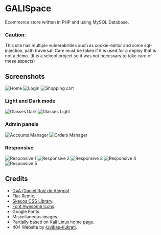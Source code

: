 # GALISpace
Ecommerce store written in PHP and using MySQL Database.

### Caution:
This site has multiple vulnerabilities such as cookie-editor and some sql-injection, path traversal. Care must be taken if it is used for a deploy that is not a demo. (It is a school project so it was not necessary to take care of these aspects)

## Screenshots
![Home](images/screenshots/home.png)
![Login](images/screenshots/login.png)
![Shopping cart](images/screenshots/shopping-cart.png)
### Light and Dark mode
![Glasses Dark](images/screenshots/glasses-dark.png)
![Glasses Light](images/screenshots/glasses-light.png)
### Admin panels
![Accounts Manager](images/screenshots/admin-accounts-manager.png)
![Orders Manager](images/screenshots/admin-orders-manager.png)
### Responsive
![Responsive 1](images/screenshots/responsive1.jpeg)
![Responsive 2](images/screenshots/responsive2.jpeg)
![Responsive 3](images/screenshots/responsive3.jpeg)
![Responsive 4](images/screenshots/responsive6.jpeg)
![Responsive 5](images/screenshots/responsive5.jpeg)

## Credits
- [DяA (Daniel Ruiz de Alegría)](https://drasite.com/).
- Flat-Remix.
- [Skeuos CSS Library](https://drasite.com/skeuos-css/).
- [Font Awesome Icons](https://fontawesome.com/).
- Google Fonts.
- Miscellaneous images.
- Partially based on Kali Linux [home page](https://www.kali.org/).
- 404 Website by [@vikas-kukreti](https://github.com/vikas-kukreti/404-error-page).
